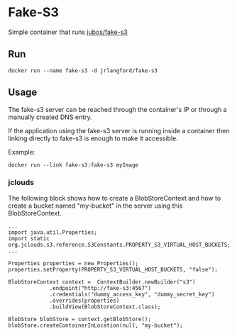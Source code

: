 # Fake-S3
Simple container that runs [jubos/fake-s3](https://github.com/jubos/fake-s3)

## Run
```
docker run --name fake-s3 -d jrlangford/fake-s3
```

## Usage

The fake-s3 server can be reached through the container's IP or through a 
manually created DNS entry.

If the application using the fake-s3 server is running inside a container then
linking directly to fake-s3 is enough to make it accessible.

Example:
```
docker run --link fake-s3:fake-s3 myImage
```

### jclouds

The following block shows how to create a BlobStoreContext and how to create a
bucket named "my-bucket" in the server using this BlobStoreContext.

```
...
import java.util.Properties;                                                                                                                                                                                                                  
import static org.jclouds.s3.reference.S3Constants.PROPERTY_S3_VIRTUAL_HOST_BUCKETS;
...

Properties properties = new Properties();                                                                                                                                                                                         
properties.setProperty(PROPERTY_S3_VIRTUAL_HOST_BUCKETS, "false");                                                                                                                                                                
																											      
BlobStoreContext context =  ContextBuilder.newBuilder("s3")
			 .endpoint("http://fake-s3:4567")
			 .credentials("dummy_access_key", "dummy_secret_key")
			 .overrides(properties)                                                                                                                                                                               
			 .buildView(BlobStoreContext.class);

BlobStore blobStore = context.getBlobStore();
blobStore.createContainerInLocation(null, "my-bucket");
```

